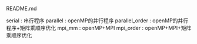 README.md

serial : 串行程序
parallel : openMP的并行程序
parallel_order : openMP的并行程序+矩阵乘顺序优化
mpi_mm : openMP+MPI 
mpi_order : openMP+MPI+矩阵乘顺序优化
